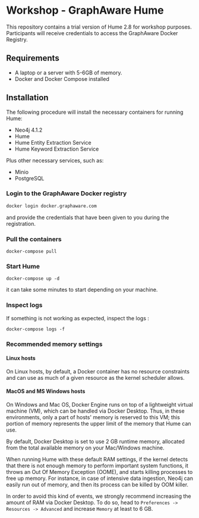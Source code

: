 # Workshop - GraphAware Hume

This repository contains a trial version of Hume 2.8 for workshop purposes. Participants will receive credentials to access the GraphAware Docker Registry.

## Requirements

- A laptop or a server with 5-6GB of memory.
- Docker and Docker Compose installed

## Installation

The following procedure will install the necessary containers for running Hume:

- Neo4j 4.1.2
- Hume
- Hume Entity Extraction Service
- Hume Keyword Extraction Service

Plus other necessary services, such as:
- Minio
- PostgreSQL

### Login to the GraphAware Docker registry

```bash
docker login docker.graphaware.com
```

and provide the credentials that have been given to you during the registration.

### Pull the containers

```
docker-compose pull
```

### Start Hume

```
docker-compose up -d
```

it can take some minutes to start depending on your machine.

### Inspect logs

If something is not working as expected, inspect the logs :

```
docker-compose logs -f
```

### Recommended memory settings

#### Linux hosts

On Linux hosts, by default, a Docker container has no resource constraints and can use as much of a given resource as the kernel scheduler allows.

#### MacOS and MS Windows hosts

On Windows and Mac OS, Docker Engine runs on top of a lightweight virtual machine (VM), which can be handled via Docker Desktop.
Thus, in these environments, only a part of hosts' memory is reserved to this VM; this portion of memory represents the upper limit of the memory that Hume can use.

By default, Docker Desktop is set to use 2 GB runtime memory, allocated from the total available memory on your Mac/Windows machine.

When running Hume with these default RAM settings, if the kernel detects that there is not enough memory to perform important system functions, it throws an Out Of Memory Exception (OOME), and starts killing processes to free up memory.
For instance, in case of intensive data ingestion, Neo4j can easily run out of memory, and then its process can be killed by OOM killer.

In order to avoid this kind of events, we strongly recommend increasing the amount of RAM via Docker Desktop.
To do so, head to `Preferences -> Resources -> Advanced` and increase `Memory` at least to 6 GB.


